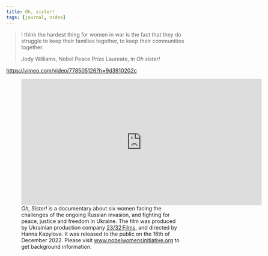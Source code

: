 ```yaml
---
title: Oh, sister!
tags: [journal, video]
---
```

> I think the hardest thing for women in war is the fact that they do struggle to keep their families together, to keep their communities together.
> <footer>Jody Williams, Nobel Peace Prize Laureate, in <cite>Oh sister!</cite></footer>

https://vimeo.com/video/778505126?h=9d3910202c

<figure>
<iframe title="vimeo-player" src="https://player.vimeo.com/video/778505126?h=9d3910202c" width="640" height="337" frameborder="0" allowfullscreen></iframe>
<figcaption><cite>Oh, Sister!</cite> is a documentary about six women facing the challenges of the ongoing Russian invasion, and fighting for peace, justice and freedom in Ukraine. The film was produced by Ukrainian production company <a href="https://2332.film">23/32 Films</a>, and directed by Hanna Kapylova. It was released to the public on the 16th of December 2022. Please visit <a href="https://www.nobelwomensinitiative.org/oh_sister">www.nobelwomensinitiative.org</a> to get background information.</figcaption>
</figure>

